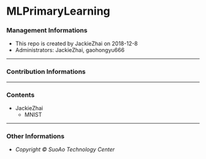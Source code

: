 # MLPrimaryLearning
### Management Informations
+ This repo is created by JackieZhai on 2018-12-8
+ Administrators: JackieZhai, gaohongyu666
---
### Contribution Informations

---
### Contents
+ JackieZhai
  + MNIST
---
### Other Informations
+ *Copyright © SuoAo Technology Center*
